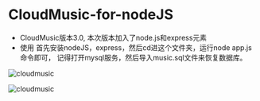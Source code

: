 # CloudMusic-for-nodeJS

- CloudMusic版本3.0, 本次版本加入了node.js和express元素
- 使用
  首先安装nodeJS，express，然后cd进这个文件夹，运行node app.js 命令即可， 记得打开mysql服务，然后导入music.sql文件来恢复数据库。

![cloudmusic](http://7xstax.com1.z0.glb.clouddn.com/index-1.png)

![cloudmusic](http://7xstax.com1.z0.glb.clouddn.com/index-2.png)

